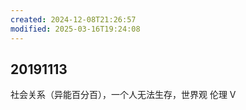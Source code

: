 ```yaml
---
created: 2024-12-08T21:26:57
modified: 2025-03-16T19:24:08
---
```

## 20191113

社会关系（异能百分百），一个人无法生存，世界观 伦理 V
